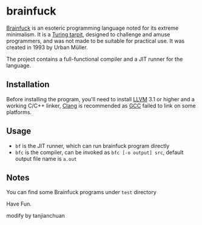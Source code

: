 brainfuck
=========

[Brainfuck](http://en.wikipedia.org/wiki/Brainfuck) is an esoteric programming language noted for its extreme minimalism. It is a [Turing tarpit](http://en.wikipedia.org/wiki/Turing_tarpit), designed to challenge and amuse programmers, and was not made to be suitable for practical use. It was created in 1993 by Urban Müller.

The project contains a full-functional compiler and a JIT runner for the language.

Installation
------------

Before installing the program, you'll need to install [LLVM](http://llvm.org) 3.1 or higher and a working C/C++ linker, [Clang](http://clang.llvm.org) is recommended as [GCC](http://gcc.gnu.org) failed to link on some platforms. 

Usage
-----

* `bf` is the JIT runner, which can run brainfuck program directly
* `bfc` is the compiler, can be invoked as `bfc [-o output] src`, default output file name is `a.out`

Notes
-----

You can find some Brainfuck programs under `test` directory

Have Fun.

modify by tanjianchuan 
